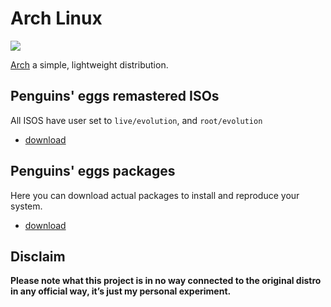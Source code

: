 # Arch Linux
![](/img/arch.svg)

[Arch](https://archlinux.org/) a simple, lightweight distribution.

## Penguins' eggs remastered ISOs
All ISOS have user set to ```live/evolution```, and ```root/evolution```

* [download](https://drive.google.com/drive/folders/1qWh-hWjldQpb6TWSDY9h8tKdD4VadkOr)

## Penguins' eggs packages
Here you can download actual packages to install and reproduce your system.

* [download](https://drive.google.com/drive/folders/1e4IUCgS7y8DQF1hU8kJ6Ou1MX2Kqeop9)

## Disclaim
__Please note what this project is in no way connected to the original distro in any official way, it’s just my personal experiment.__
